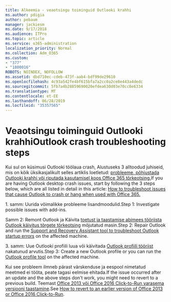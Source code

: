 ```yaml
---
title: Alkeemia - veaotsingu toiminguid Outlooki krahhi
ms.author: pdigia
author: pebaum
manager: jackiesm
ms.date: 9/17/2018
ms.audience: ITPro
ms.topic: article
ms.service: o365-administration
localization_priority: Normal
ms.collection: Adm_O365
ms.custom:
- "377"
- "1800016"
ROBOTS: NOINDEX, NOFOLLOW
ms.assetid: dbd710ec-cdeb-473f-aab4-bdf99de29610
ms.openlocfilehash: 4c93a542fe4bf615bfa7a2cc0a2ce8e443a4dedc
ms.sourcegitcommit: 5fb7a4b28859690020efdea630d03e70cc0e6334
ms.translationtype: MT
ms.contentlocale: et-EE
ms.lasthandoff: 06/28/2019
ms.locfileid: "35357565"
---
```

# <a name="outlook-crash-troubleshooting-steps"></a><span data-ttu-id="5fb12-102">Veaotsingu toiminguid Outlooki krahhi</span><span class="sxs-lookup"><span data-stu-id="5fb12-102">Outlook crash troubleshooting steps</span></span>

<span data-ttu-id="5fb12-103">Kui sul on küsimusi Outlooki töölaua crash, Alustuseks 3 alltoodud juhiseid, mis on kõik üksikasjalikult selles artiklis loetletud: [probleeme, põhjustada Outlooki krahhi või riputada kasutamisel koos Office 365 tõrkeotsing.](https://support.microsoft.com/help/2413813/how-to-troubleshoot-issues-that-cause-outlook-to-crash-or-hang-when-us)</span><span class="sxs-lookup"><span data-stu-id="5fb12-103">If you are having Outlook desktop crash issues, start by following the 3 steps below, which are all listed in detail in this article: [How to troubleshoot issues that cause Outlook to crash or hang when used with Office 365.](https://support.microsoft.com/help/2413813/how-to-troubleshoot-issues-that-cause-outlook-to-crash-or-hang-when-us)</span></span>
  
<span data-ttu-id="5fb12-104">1. samm: Uurida võimalikke probleeme lisandmoodulid.</span><span class="sxs-lookup"><span data-stu-id="5fb12-104">Step 1: Investigate possible issues with add-ins.</span></span>
  
<span data-ttu-id="5fb12-105">Samm 2: Remont Outlook ja Käivita [toetust ja taastamise abimees tööriista Outlook käivitus tõrgete tõrkeotsing](https://aka.ms/SaRA-OutlookWontStart) mõjutatud masin.</span><span class="sxs-lookup"><span data-stu-id="5fb12-105">Step 2: Repair Outlook and run the [Support and Recovery Assistant tool to troubleshoot Outlook startup errors](https://aka.ms/SaRA-OutlookWontStart) on the affected machine.</span></span>
  
<span data-ttu-id="5fb12-106">3. samm: Uue Outlooki profiili luua või käivitada [Outlook profiili tööriist](https://aka.ms/SaRA-OutlookSetupProfile) nakatunud arvutis.</span><span class="sxs-lookup"><span data-stu-id="5fb12-106">Step 3: Create a new Outlook profile or you can run the [Outlook profile tool](https://aka.ms/SaRA-OutlookSetupProfile) on the affected machine.</span></span>
  
<span data-ttu-id="5fb12-107">Kui see probleem ilmneb pärast värskenduse ja eespool nimetatud meetmed ei tööta, peate tagasi eelmise ehitada.</span><span class="sxs-lookup"><span data-stu-id="5fb12-107">If the issue occurred after an update and the above steps don't work, you might need to revert to a previous build.</span></span> <span data-ttu-id="5fb12-108">Teemast [Office 2013 või Office 2016 Click-to-Run varasema versiooni taastamine](https://support.microsoft.com/help/2770432).</span><span class="sxs-lookup"><span data-stu-id="5fb12-108">See [How to revert to an earlier version of Office 2013 or Office 2016 Click-to-Run](https://support.microsoft.com/help/2770432).</span></span>
  